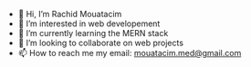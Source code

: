 - 👋 Hi, I’m Rachid Mouatacim
- 👀 I’m interested in web developement
- 🌱 I’m currently learning the MERN stack
- 💞️ I’m looking to collaborate on web projects
- 📫 How to reach me my email: mouatacim.med@gmail.com

<!---
RachidPy3/RachidPy3 is a ✨ special ✨ repository because its `README.md` (this file) appears on your GitHub profile.
You can click the Preview link to take a look at your changes.
--->
